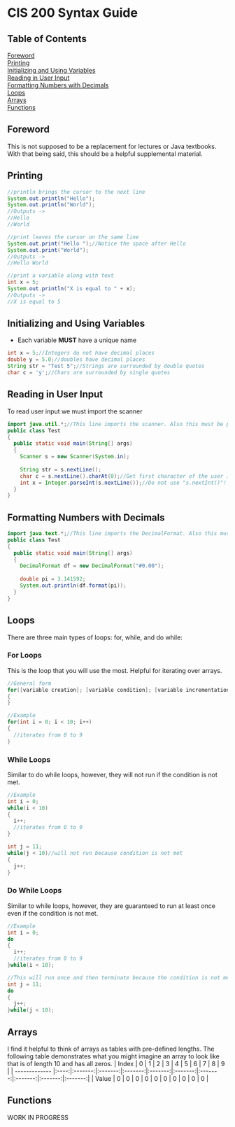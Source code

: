 # CIS 200 Syntax Guide

## Table of Contents
[Foreword](#Foreword)<br/>
[Printing](#Printing)<br/>
[Initializing and Using Variables](#Initializing-and-Using-Variables)<br/>
[Reading in User Input](#Reading-in-User-Input)<br/>
[Formatting Numbers with Decimals](#Formatting-Numbers-with-Decimals)<br/>
[Loops](#Loops)<br/>
[Arrays](#Arrays)<br/>
[Functions](#Functions)<br/>

## Foreword
This is not supposed to be a replacement for lectures or Java textbooks. With that being said, this should be a helpful supplemental material. 

## Printing
```java
//println brings the cursor to the next line
System.out.println("Hello");
System.out.println("World");
//Outputs ->
//Hello
//World

//print leaves the cursor on the same line
System.out.print("Hello ");//Notice the space after Hello
System.out.print("World");
//Outputs ->
//Hello World

//print a variable along with text
int x = 5;
System.out.println("X is equal to " + x);
//Outputs ->
//X is equal to 5
```

## Initializing and Using Variables
* Each variable **MUST** have a unique name
```java
int x = 5;//Integers do not have decimal places
double y = 5.0;//doubles have decimal places
String str = "Test 5";//Strings are surrounded by double quotes
char c = 'y';//Chars are surrounded by single quotes

```

## Reading in User Input
To read user input we must import the scanner
```java
import java.util.*;//This line imports the scanner. Also this must be placed above the class
public class Test 
{
  public static void main(String[] args) 
  {
    Scanner s = new Scanner(System.in);
    
    String str = s.nextLine();
    char c = s.nextLine().charAt(0);//Get first character of the user inputted string
    int x = Integer.parseInt(s.nextLine());//Do not use "s.nextInt()"! Always use Integer.parseInt(s.nextLine())
  }
}
```

## Formatting Numbers with Decimals
```java
import java.text.*;//This line imports the DecimalFormat. Also this must be placed above the class
public class Test 
{
  public static void main(String[] args) 
  {
    DecimalFormat df = new DecimalFormat("#0.00");
    
    double pi = 3.141592;
    System.out.println(df.format(pi));
  }
}
```

## Loops
There are three main types of loops: for, while, and do while:
### For Loops
This is the loop that you will use the most. Helpful for iterating over arrays.
```java
//General form
for([variable creation]; [variable condition]; [variable incrementation/decrementation])
{
}

//Example
for(int i = 0; i < 10; i++)
{
  //iterates from 0 to 9
}
```
### While Loops
Similar to do while loops, however, they will not run if the condition is not met.
```java
//Example
int i = 0;
while(i < 10)
{
  i++;
  //iterates from 0 to 9
}

int j = 11;
while(j < 10)//will not run because condition is not met
{
  j++;
}
```
### Do While Loops
Similar to while loops, however, they are guaranteed to run at least once even if the condition is not met.
```java
//Example
int i = 0;
do
{
  i++;
  //iterates from 0 to 9
}while(i < 10);

//This will run once and then terminate because the condition is not met
int j = 11;
do
{
  j++;
}while(j < 10);
```

## Arrays
I find it helpful to think of arrays as tables with pre-defined lengths. The following table demonstrates what you might imagine an array to look like that is of length 10 and has all zeros.
| Index | 0 | 1 | 2 | 3 | 4 | 5 | 6 | 7 | 8 | 9 |
| ------------- |:----:|:-------:|:-------:|:-------:|:-------:|:-------:|:-------:|:-------:|:-------:|:-------:|
| Value | 0 | 0 | 0 | 0 | 0 | 0 | 0 | 0 | 0 | 0 |

## Functions
WORK IN PROGRESS
